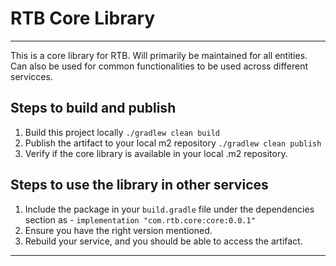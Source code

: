 # RTB Core Library
--- 

This is a core library for RTB. Will primarily be maintained for all entities.
Can also be used for common functionalities to be used across different servicces.


## Steps to build and publish 
1. Build this project locally `./gradlew clean build`
2. Publish the artifact to your local m2 repository `./gradlew clean publish`
3. Verify if the core library is available in your local .m2 repository.

## Steps to use the library in other services
1. Include the package in your `build.gradle` file under the dependencies section as - `implementation "com.rtb.core:core:0.0.1"`
2. Ensure you have the right version mentioned.
3. Rebuild your service, and you should be able to access the artifact.

--- 
